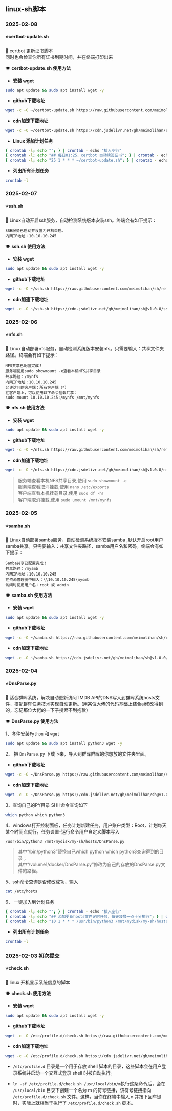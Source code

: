 ## linux-sh脚本

### 2025-02-08
#### ⭐certbot-update.sh

🚀 certbot 更新证书脚本   
同时也会检查你所有证书到期时间，并在终端打印出来

🍽️ **certbot-update.sh 使用方法**

* **安装 wget**

```bash
sudo apt update && sudo apt install wget -y
```

* **github下载地址**
```bash
wget -c -O ~/certbot-update.sh https://raw.githubusercontent.com/meimolihan/sh/refs/heads/main/certbot-update.sh && chmod +x ~/certbot-update.sh && ~/certbot-update.sh
```

* **cdn加速下载地址**
```bash
wget -c -O ~/certbot-update.sh https://cdn.jsdelivr.net/gh/meimolihan/sh@v1.0.0/certbot-update.sh && chmod +x ~/certbot-update.sh && ~/certbot-update.sh
```

* **Linux 添加计划任务**
```bash
{ crontab -l; echo ""; } | crontab - echo "插入空行"
{ crontab -l; echo "## 每日01:25，certbot 自动续签证书"; } | crontab - echo "添加注释"
{ crontab -l; echo "25 1 * * * ~/certbot-update.sh"; } | crontab - echo "执行已完成，任务已设置。"
```

* **列出所有计划任务**
```bash
crontab -l
```

### 2025-02-07
#### ⭐ssh.sh

🚀 Linux自动开启ssh服务，自动检测系统版本安装ssh。终端会有如下提示：  

```
SSH服务已启动并设置为开机自启。
内网IP地址：10.10.10.245
```

🍽️ **ssh.sh 使用方法**

* **安装 wget**

```bash
sudo apt update && sudo apt install wget -y
```

* **github下载地址**
```bash
wget -c -O ~/ssh.sh https://raw.githubusercontent.com/meimolihan/sh/refs/heads/main/ssh.sh && chmod +x ~/ssh.sh && ~/ssh.sh
```

* **cdn加速下载地址**
```bash
wget -c -O ~/ssh.sh https://cdn.jsdelivr.net/gh/meimolihan/sh@v1.0.0/ssh.sh && chmod +x ~/ssh.sh && ~/ssh.sh
```

### 2025-02-06
#### ⭐nfs.sh

🚀 Linux自动部署nfs服务，自动检测系统版本安装nfs。只需要输入：共享文件夹路径。终端会有如下提示：  

```
NFS共享已配置完成！
服务端使用sudo showmount -e查看本机NFS共享目录
共享路径：/mynfs
内网IP地址：10.10.10.245
允许访问的客户端：所有客户端（*）
在客户端上，可以使用以下命令挂载共享：
sudo mount 10.10.10.245:/mynfs /mnt/mynfs
```

🍽️ **nfs.sh 使用方法**

* **安装 wget**

```bash
sudo apt update && sudo apt install wget -y
```

* **github下载地址**
```bash
wget -c -O ~/nfs.sh https://raw.githubusercontent.com/meimolihan/sh/refs/heads/main/nfs.sh && chmod +x ~/nfs.sh && ~/nfs.sh
```

* **cdn加速下载地址**
```bash
wget -c -O ~/nfs.sh https://cdn.jsdelivr.net/gh/meimolihan/sh@v1.0.0/nfs.sh && chmod +x ~/nfs.sh && ~/nfs.sh
```

> 服务端查看本机NFS共享目录,使用 `sudo showmount -e`   
> 服务端查看取消挂载,使用 `nano /etc/exports`  
> 客户端查看本机挂载目录,使用 `sudo df -hT`   
> 客户端取消挂载,使用 `sudo umount /mnt/mynfs`


### 2025-02-05
#### ⭐samba.sh

🚀 Linux自动部署samba服务，自动检测系统版本安装samba ,默认开启root用户samba共享。只需要输入：共享文件夹路径，samba用户名和密码。终端会有如下提示：  

```
Samba共享已配置完成！
共享路径：/mysmb
内网IP地址：10.10.10.245
在资源管理器中输入：\\10.10.10.245\mysmb
访问时使用用户名：root 或 admin
```

🍽️ **samba.sh 使用方法**

* **安装 wget**

```bash
sudo apt update && sudo apt install wget -y
```

* **github下载地址**
```bash
wget -c -O ~/samba.sh https://raw.githubusercontent.com/meimolihan/sh/refs/heads/main/samba.sh && chmod +x ~/samba.sh && ~/samba.sh
```

* **cdn加速下载地址**
```bash
wget -c -O ~/samba.sh https://cdn.jsdelivr.net/gh/meimolihan/sh@v1.0.0/samba.sh && chmod +x ~/samba.sh && ~/samba.sh
```

### 2025-02-04
#### ⭐DnsParse.py

🚀 适合群晖系统，解决自动更新访问TMDB API的DNS写入到群晖系统hosts文件，搭配群晖任务技术实现自动更新。(用某位大佬的代码基础上结合ai修改得到的，忘记那位大佬的一下子搜索不到抱歉）

🍽️ **DnsParse.py 使用方法**

1、套件安装`Python` 和 `wget`
```bash
sudo apt update && sudo apt install python3 wget -y
```

2、 把 `DnsParse.py` 下载下来，导入到群晖群晖的你想放的文件夹里面。
* **github下载地址**
```bash
wget -c -O ~/DnsParse.py https://raw.githubusercontent.com/meimolihan/sh/refs/heads/main/DnsParse.py && chmod +x ~/DnsParse.py && /usr/bin/python3 ~/DnsParse.py
```

* **cdn加速下载地址**
```bash
wget -c -O ~/DnsParse.py https://cdn.jsdelivr.net/gh/meimolihan/sh@v1.0.0/DnsParse.py && chmod +x ~/DnsParse.py && /usr/bin/python3 ~/DnsParse.py
```

3、查询自己的PY目录 SHH命令查询如下
```bash
which python which python3
```

4、windows打开控制面板，任务计划新建任务，用户账户类型：Root，计划每天某个时间点就行，任务设置-运行命令用户自定义脚本写入
```bash
/usr/bin/python3 /mnt/mydisk/my-sh/hosts/DnsParse.py
```

> 其中“/bin/python3”替换自己which python which python3查询得到的目录；  
其中“/volume1/docker/DnsParse.py”修改为自己的存放的DnsParse.py文件的路径。

5、ssh命令查询是否修改成功，输入 
```bash
cat /etc/hosts
```

6、 一键加入到计划任务
```bash
{ crontab -l; echo ""; } | crontab - echo "插入空行"
{ crontab -l; echo "## 添加更新hosts文件定时任务，每天凌晨一点十分执行"; } | crontab - echo "添加注释"
{ crontab -l; echo "10 1 * * * /usr/bin/python3 /mnt/mydisk/my-sh/hosts/DnsParse.py"; } | crontab - echo "执行已完成，任务已设置。"
```

* **列出所有计划任务**
```bash
crontab -l
```

### 2025-02-03 初次提交
#### ⭐check.sh

🚀 linux 开机显示系统信息的脚本

🍽️ **check.sh 使用方法**

* **安装 wget**

```bash
sudo apt update && sudo apt install wget -y
```

* **github下载地址**
```bash
wget -c -O /etc/profile.d/check.sh https://raw.githubusercontent.com/meimolihan/sh/refs/heads/main/check.sh && chmod +x /etc/profile.d/check.sh && ln -sf /etc/profile.d/check.sh /usr/local/bin/m && /etc/profile.d/check.sh
```

* **cdn加速下载地址**
```bash
wget -c -O /etc/profile.d/check.sh https://cdn.jsdelivr.net/gh/meimolihan/sh@v1.0.0/check.sh && chmod +x /etc/profile.d/check.sh && ln -sf /etc/profile.d/check.sh /usr/local/bin/m && /etc/profile.d/check.sh
```

* `/etc/profile.d` 目录是一个用于存放 shell 脚本的目录，这些脚本会在用户登录系统并启动一个交互式登录 shell 时被自动执行。

* `ln -sf /etc/profile.d/check.sh /usr/local/bin/m`执行这条命令后，会在 `/usr/local/bin` 目录下创建一个名为 m 的符号链接，该符号链接指向 `/etc/profile.d/check.sh` 文件。这样，当你在终端中输入 `m` 并按下回车键时，实际上就相当于执行了 `/etc/profile.d/check.sh` 脚本。
